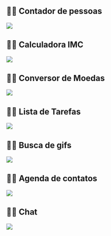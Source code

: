 ## 👨‍💻 Contador de pessoas

![](PrintScreen/app1.png)

## 👨‍💻 Calculadora IMC

![](PrintScreen/app2.png)

## 👨‍💻 Conversor de Moedas

![](PrintScreen/app3.png)

## 👨‍💻 Lista de Tarefas

![](PrintScreen/app4.png)

## 👨‍💻 Busca de gifs

![](PrintScreen/app5.png)

## 👨‍💻 Agenda de contatos

![](PrintScreen/app6.jpeg)

## 👨‍💻 Chat

![](PrintScreen/app7.png)